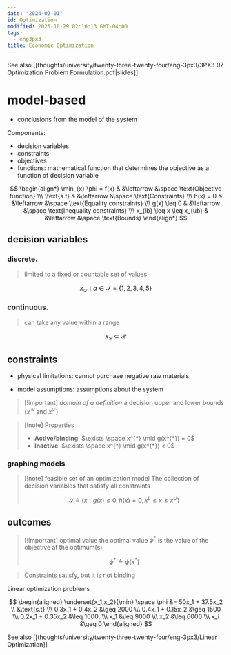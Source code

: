 ```yaml
---
date: "2024-02-01"
id: Optimization
modified: 2025-10-29 02:16:13 GMT-04:00
tags:
  - eng3px3
title: Economic Optimization
---
```


See also [[thoughts/university/twenty-three-twenty-four/eng-3px3/3PX3 07 Optimization Problem Formulation.pdf|slides]]

# model-based

- conclusions from the model of the system

Components:

- decision variables
- constraints
- objectives
- functions: mathematical function that determines the objective as a function of decision variable

$$
\begin{align*}
\min_{x} \phi = f(x) & &\leftarrow &\space \text{Objective function} \\\
\text{s.t} & &\leftarrow &\space \text{Constraints} \\\
h(x) = 0 & &\leftarrow &\space \text{Equality constraints} \\\
g(x) \leq 0 & &\leftarrow &\space \text{Inequality constraints} \\\
x_{lb} \leq x \leq x_{ub} & &\leftarrow &\space \text{Bounds}
\end{align*}
$$

## decision variables

### discrete.

> limited to a fixed or countable set of values

$$
x_{\mathcal{D}} \mid a \in \mathcal{I} = \lbrace 1, 2, 3, 4, 5 \rbrace
$$

### continuous.

> can take any value within a range

$$
x_{\mathcal{C}} \subset \mathcal{R}
$$

## constraints

- physical limitations: cannot purchase negative raw materials

- model assumptions: assumptions about the system

> [!important] _domain of a definition_
> a decision upper and lower bounds ($x^{\mathcal{U}}$ and $x^{\mathcal{L}}$)

> [!note] Properties
>
> - **Active/binding**: $\exists \space x^{*} \mid g(x^{*}) = 0$
> - **Inactive**: $\exists \space x^{*} \mid g(x^{*}) < 0$

### graphing models

> [!note] feasible set of an optimization model
> The collection of decision variables that satisfy all constraints
>
> $$
> \mathcal{S} \triangleq \lbrace x : g(x) \leq 0, h(x) = 0, x^L \leq x \leq x^U \rbrace
> $$

## outcomes

> [!important] optimal value
> the optimal value $\phi^{*}$ is the value of the objective at the optimum(s)
>
> $$
> \phi^{*} \triangleq \phi(x^{*})
> $$

> Constraints satisfy, but it is not binding

Linear optimization problems

$$
\begin{aligned}
\underset{x_1,x_2}{\min} \space \phi &= 50x_1 + 37.5x_2 \\
&\text{s.t} \\\
0.3x_1 + 0.4x_2 &\geq 2000 \\\
0.4x_1 + 0.15x_2 &\geq 1500 \\\
0.2x_1 + 0.35x_2 &\leq 1000, \\\
x_1 &\leq 9000 \\\
x_2 &\leq 6000 \\\
x_i &\geq 0
\end{aligned}
$$

<!-- end date Feb 1 -->

See also [[thoughts/university/twenty-three-twenty-four/eng-3px3/Linear Optimization]]
